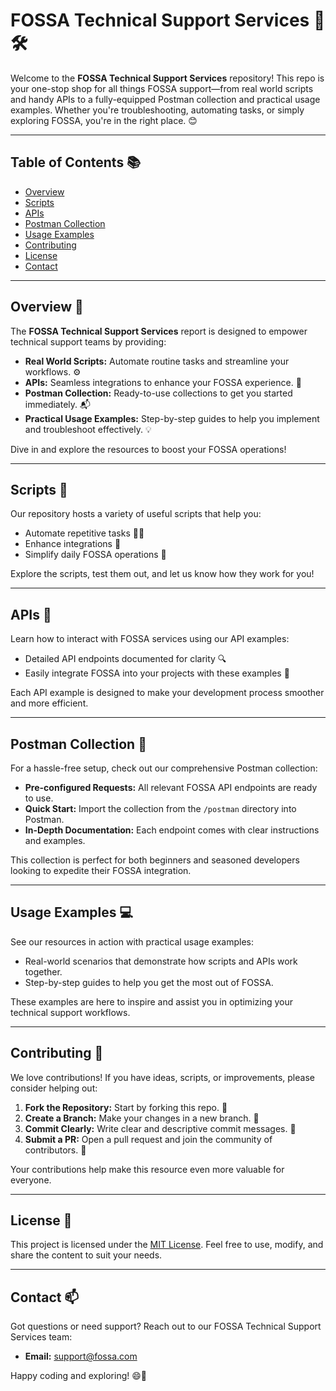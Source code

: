 # FOSSA Technical Support Services 🚀🛠️

Welcome to the **FOSSA Technical Support Services** repository! This repo is your one-stop shop for all things FOSSA support—from real world scripts and handy APIs to a fully-equipped Postman collection and practical usage examples. Whether you're troubleshooting, automating tasks, or simply exploring FOSSA, you're in the right place. 😊

---

## Table of Contents 📚

- [Overview](#overview)
- [Scripts](#scripts)
- [APIs](#apis)
- [Postman Collection](#postman-collection)
- [Usage Examples](#usage-examples)
- [Contributing](#contributing)
- [License](#license)
- [Contact](#contact)

---

## Overview 🎯

The **FOSSA Technical Support Services** report is designed to empower technical support teams by providing:

- **Real World Scripts:** Automate routine tasks and streamline your workflows. ⚙️
- **APIs:** Seamless integrations to enhance your FOSSA experience. 🔗
- **Postman Collection:** Ready-to-use collections to get you started immediately. 📬
- **Practical Usage Examples:** Step-by-step guides to help you implement and troubleshoot effectively. 💡

Dive in and explore the resources to boost your FOSSA operations!

---

## Scripts 📜

Our repository hosts a variety of useful scripts that help you:
- Automate repetitive tasks 🏃‍♂️
- Enhance integrations 🔄
- Simplify daily FOSSA operations 🤖

Explore the scripts, test them out, and let us know how they work for you!

---

## APIs 🔌

Learn how to interact with FOSSA services using our API examples:
- Detailed API endpoints documented for clarity 🔍
- Easily integrate FOSSA into your projects with these examples 🚀

Each API example is designed to make your development process smoother and more efficient.

---

## Postman Collection 📨

For a hassle-free setup, check out our comprehensive Postman collection:
- **Pre-configured Requests:** All relevant FOSSA API endpoints are ready to use.
- **Quick Start:** Import the collection from the `/postman` directory into Postman.
- **In-Depth Documentation:** Each endpoint comes with clear instructions and examples.

This collection is perfect for both beginners and seasoned developers looking to expedite their FOSSA integration.

---

## Usage Examples 💻

See our resources in action with practical usage examples:
- Real-world scenarios that demonstrate how scripts and APIs work together.
- Step-by-step guides to help you get the most out of FOSSA.

These examples are here to inspire and assist you in optimizing your technical support workflows.

---

## Contributing 🤝

We love contributions! If you have ideas, scripts, or improvements, please consider helping out:
1. **Fork the Repository:** Start by forking this repo. 🔀
2. **Create a Branch:** Make your changes in a new branch. 🌱
3. **Commit Clearly:** Write clear and descriptive commit messages. 📝
4. **Submit a PR:** Open a pull request and join the community of contributors. 🚀

Your contributions help make this resource even more valuable for everyone.

---

## License 📄

This project is licensed under the [MIT License](LICENSE). Feel free to use, modify, and share the content to suit your needs.

---

## Contact 📫

Got questions or need support? Reach out to our FOSSA Technical Support Services team:
- **Email:** support@fossa.com

Happy coding and exploring! 😄🚀
